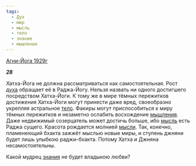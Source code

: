 ```yaml
---
tags:
  - Дух
  - мир
  - мысль
  - тело
  - знание
  - мышление
---
```

[Агни-Йога 1929г](https://127.0.0.1:4002/agni/1929)

___28___

Хатха-Йога не должна рассматриваться как самостоятельная. Рост [духа](../../../tags/#Дух) обращает её в Раджа-Йогу. Нельзя назвать ни одного достигшего посредством Хатха-Йоги. К тому же в мире тёмных пережитков достижения Хатха-Йоги могут принести даже вред, своеобразно укрепляя астральное [тело](../../../tags/#тело). Факиры могут приспособиться к миру тёмных пережитков и незаметно ослабить восхождение [мышления](../../../tags/#мышление). Даже недвижимый созерцатель может достичь больше, ибо [мысль](../../../tags/#мысль) есть Раджа сущего. Красота рождается молнией [мысли](../../../tags/#мысль). Так, конечно, пламенеющий бхакта зажжёт мыслью новые миры, и ступень джняни будет лишь улыбкою раджи-бхакта. Потому Хатха и Джняна несамостоятельны.   

Какой мудрец [знания](../../../tags/#знание) не будет владыкою любви?